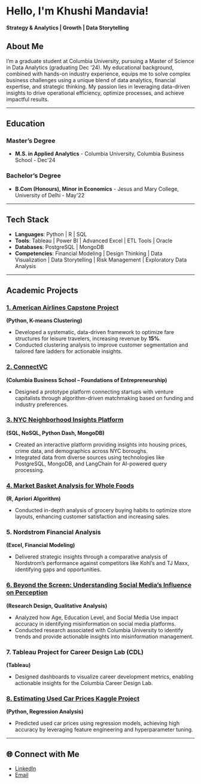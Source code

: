 # Hello, I'm Khushi Mandavia!

**Strategy & Analytics | Growth | Data Storytelling**

## About Me

I’m a graduate student at Columbia University, pursuing a Master of Science in Data Analytics (graduating Dec ’24). My educational background, combined with hands-on industry experience, equips me to solve complex business challenges using a unique blend of data analytics, financial expertise, and strategic thinking. My passion lies in leveraging data-driven insights to drive operational efficiency, optimize processes, and achieve impactful results.

---

## Education

### Master’s Degree

- **M.S. in Applied Analytics** - Columbia University, Columbia Business School - Dec'24

### Bachelor’s Degree

- **B.Com (Honours), Minor in Economics** - Jesus and Mary College, University of Delhi - May'22

---

## Tech Stack

- **Languages**: Python | R | SQL
- **Tools**: Tableau | Power BI | Advanced Excel | ETL Tools | Oracle
- **Databases**: PostgreSQL | MongoDB
- **Competencies**: Financial Modeling | Design Thinking | Data Visualization | Data Storytelling | Risk Management | Exploratory Data Analysis

---

## Academic Projects

### [1. American Airlines Capstone Project](https://github.com/khushimandavia/American-Airlines)

**(Python, K-means Clustering)**

- Developed a systematic, data-driven framework to optimize fare structures for leisure travelers, increasing revenue by **15%**.
- Conducted clustering analysis to improve customer segmentation and tailored fare ladders for actionable insights.

### [2. ConnectVC](https://github.com/khushimandavia/ConnectVC)

**(Columbia Business School – Foundations of Entrepreneurship)**

- Designed a prototype platform connecting startups with venture capitalists through algorithm-driven matchmaking based on funding and industry preferences.

### [3. NYC Neighborhood Insights Platform](https://github.com/khushimandavia/NYC-Neighborhoods-Platform)

**(SQL, NoSQL, Python Dash, MongoDB)**

- Created an interactive platform providing insights into housing prices, crime data, and demographics across NYC boroughs.
- Integrated data from diverse sources using technologies like PostgreSQL, MongoDB, and LangChain for AI-powered query processing.

### [4. Market Basket Analysis for Whole Foods](https://github.com/khushimandavia/Market-Basket-Analysis-for-Whole-Foods)

**(R, Apriori Algorithm)**

- Conducted in-depth analysis of grocery buying habits to optimize store layouts, enhancing customer satisfaction and increasing sales.

### 5. Nordstrom Financial Analysis

**(Excel, Financial Modeling)**

- Delivered strategic insights through a comparative analysis of Nordstrom’s performance against competitors like Kohl’s and TJ Maxx, identifying gaps and opportunities.

### [6. Beyond the Screen: Understanding Social Media’s Influence on Perception](https://github.com/khushimandavia/Beyond-the-Screen-Understanding-Social-Media-s-Influence-on-our-Perception)

**(Research Design, Qualitative Analysis)**

- Analyzed how Age, Education Level, and Social Media Use impact accuracy in identifying misinformation on social media platforms.
- Conducted research associated with Columbia University to identify trends and provide actionable insights into misinformation management.

### 7. Tableau Project for Career Design Lab (CDL)

**(Tableau)**

- Designed dashboards to visualize career development metrics, enabling actionable insights for the Columbia Career Design Lab.

### [8. Estimating Used Car Prices Kaggle Project](https://github.com/khushimandavia/Estimating-Used-Car-Prices-)

**(Python, Regression Analysis)**

- Predicted used car prices using regression models, achieving high accuracy by leveraging feature engineering and hyperparameter tuning.

---

## 🌐 Connect with Me

- [LinkedIn](https://www.linkedin.com/in/khushimandavia/)
- [Email](mailto:km3939@columbia.edu)
